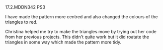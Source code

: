17.2.MDDN342 PS3

I have made the pattern more centred and also changed the colours of the triangles to red.

Christina helped me try to make the triangles move by trying out her code from her previous projects. This didn't quite work but it did roatate the triangles in some way which made the pattern more tidy.